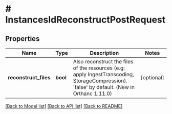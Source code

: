 # # InstancesIdReconstructPostRequest

## Properties

Name | Type | Description | Notes
------------ | ------------- | ------------- | -------------
**reconstruct_files** | **bool** | Also reconstruct the files of the resources (e.g: apply IngestTranscoding, StorageCompression). &#39;false&#39; by default. (New in Orthanc 1.11.0) | [optional]

[[Back to Model list]](../../README.md#models) [[Back to API list]](../../README.md#endpoints) [[Back to README]](../../README.md)
